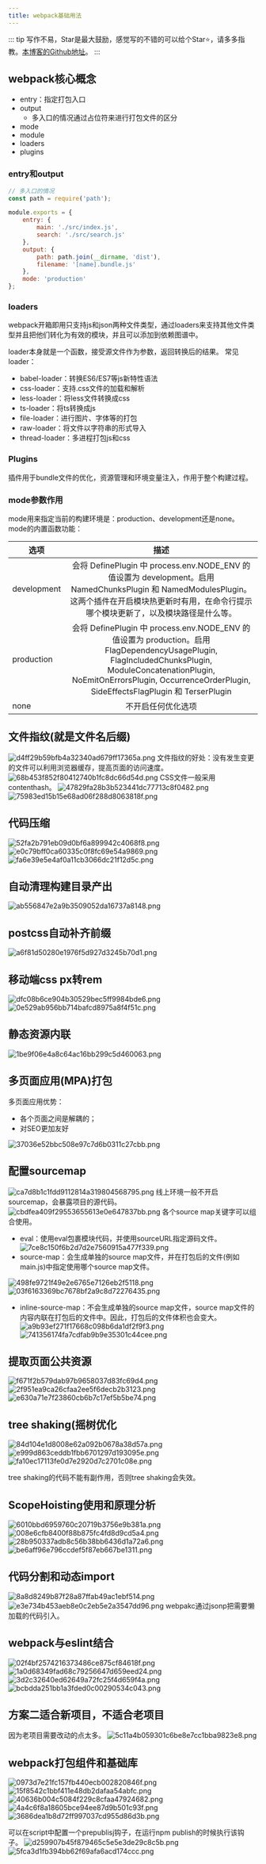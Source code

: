 ```yaml
---
title: webpack基础用法
---
```

::: tip
写作不易，Star是最大鼓励，感觉写的不错的可以给个Star⭐，请多多指教。[本博客的Github地址](https://github.com/liujie2019/VuePress-Blog)。
:::
## webpack核心概念

* entry：指定打包入口
* output
    * 多入口的情况通过占位符来进行打包文件的区分
* mode
* module
* loaders
* plugins

### entry和output
```js
// 多入口的情况
const path = require('path');

module.exports = {
    entry: {
        main: './src/index.js',
        search: './src/search.js'
    },
    output: {
        path: path.join(__dirname, 'dist'),
        filename: '[name].bundle.js'
    },
    mode: 'production'
};
```
### loaders
webpack开箱即用只支持js和json两种文件类型，通过loaders来支持其他文件类型并且把他们转化为有效的模块，并且可以添加到依赖图谱中。

loader本身就是一个函数，接受源文件作为参数，返回转换后的结果。
常见loader：

* babel-loader：转换ES6/ES7等js新特性语法
* css-loader：支持.css文件的加载和解析
* less-loader：将less文件转换成css
* ts-loader：将ts转换成js
* file-loader：进行图片、字体等的打包
* raw-loader：将文件以字符串的形式导入
* thread-loader：多进程打包js和css

### Plugins
插件用于bundle文件的优化，资源管理和环境变量注入，作用于整个构建过程。
### mode参数作用
mode用来指定当前的构建环境是：production、development还是none。
mode的内置函数功能：

| 选项        | 描述           |
| ------------- |:-------------:|
| development | 会将 DefinePlugin 中 process.env.NODE_ENV 的值设置为 development。启用 NamedChunksPlugin 和 NamedModulesPlugin。这两个插件在开启模块热更新时有用，在命令行提示哪个模块更新了，以及模块路径是什么等。 |
| production | 会将 DefinePlugin 中 process.env.NODE_ENV 的值设置为 production。启用 FlagDependencyUsagePlugin, FlagIncludedChunksPlugin, ModuleConcatenationPlugin, NoEmitOnErrorsPlugin, OccurrenceOrderPlugin, SideEffectsFlagPlugin 和 TerserPlugin |
| none | 不开启任何优化选项 |

## 文件指纹(就是文件名后缀)
![d4ff29b59bfb4a32340ad679ff17365a.png](evernotecid://AC85336C-B325-443E-8ED7-E6554790A944/appyinxiangcom/10797539/ENResource/p1569)
文件指纹的好处：没有发生变更的文件可以利用浏览器缓存，提高页面的访问速度。
![68b453f852f80412740b1fc8dc66d54d.png](evernotecid://AC85336C-B325-443E-8ED7-E6554790A944/appyinxiangcom/10797539/ENResource/p1570)
CSS文件一般采用contenthash。
![47829fa28b3b523441dc77713c8f0482.png](evernotecid://AC85336C-B325-443E-8ED7-E6554790A944/appyinxiangcom/10797539/ENResource/p1571)
![75983ed15b15e68ad06f288d8063818f.png](evernotecid://AC85336C-B325-443E-8ED7-E6554790A944/appyinxiangcom/10797539/ENResource/p1572)
## 代码压缩
![52fa2b791eb09d0bf6a899942c4068f8.png](evernotecid://AC85336C-B325-443E-8ED7-E6554790A944/appyinxiangcom/10797539/ENResource/p1573)
![e0c79bff0ca60335c0f8fc69e54a9869.png](evernotecid://AC85336C-B325-443E-8ED7-E6554790A944/appyinxiangcom/10797539/ENResource/p1574)
![fa6e39e5e4af0a11cb3066dc21f12d5c.png](evernotecid://AC85336C-B325-443E-8ED7-E6554790A944/appyinxiangcom/10797539/ENResource/p1575)
## 自动清理构建目录产出
![ab556847e2a9b3509052da16737a8148.png](evernotecid://AC85336C-B325-443E-8ED7-E6554790A944/appyinxiangcom/10797539/ENResource/p1576)
## postcss自动补齐前缀
![a6f81d50280e1976f5d927d3245b70d1.png](evernotecid://AC85336C-B325-443E-8ED7-E6554790A944/appyinxiangcom/10797539/ENResource/p1577)
## 移动端css px转rem
![dfc08b6ce904b30529bec5ff9984bde6.png](evernotecid://AC85336C-B325-443E-8ED7-E6554790A944/appyinxiangcom/10797539/ENResource/p1578)
![0e529ab956bb714bafcd8975a8f4f51c.png](evernotecid://AC85336C-B325-443E-8ED7-E6554790A944/appyinxiangcom/10797539/ENResource/p1579)
## 静态资源内联
![1be9f06e4a8c64ac16bb299c5d460063.png](evernotecid://AC85336C-B325-443E-8ED7-E6554790A944/appyinxiangcom/10797539/ENResource/p1580)
## 多页面应用(MPA)打包
多页面应用优势：

* 各个页面之间是解耦的；
* 对SEO更加友好

![37036e52bbc508e97c7d6b0311c27cbb.png](evernotecid://AC85336C-B325-443E-8ED7-E6554790A944/appyinxiangcom/10797539/ENResource/p1591)
## 配置sourcemap
![ca7d8b1c1fdd9112814a319804568795.png](evernotecid://AC85336C-B325-443E-8ED7-E6554790A944/appyinxiangcom/10797539/ENResource/p1592)
线上环境一般不开启sourcemap，会暴露项目的源代码。
![cbdfea409f29553655613e0e647837bb.png](evernotecid://AC85336C-B325-443E-8ED7-E6554790A944/appyinxiangcom/10797539/ENResource/p1593)
各个source map关键字可以组合使用。

* eval：使用eval包裹模块代码，并使用sourceURL指定源码文件。
![7ce8c150f6b2d7d2e7560915a477f339.png](evernotecid://AC85336C-B325-443E-8ED7-E6554790A944/appyinxiangcom/10797539/ENResource/p1594)
* source-map：会生成单独的source map文件，并在打包后的文件(例如main.js)中指定使用哪个source map文件。

![498fe9721f49e2e6765e7126eb2f5118.png](evernotecid://AC85336C-B325-443E-8ED7-E6554790A944/appyinxiangcom/10797539/ENResource/p1596)
![03f6163369bc7678bf2a9c8d72276435.png](evernotecid://AC85336C-B325-443E-8ED7-E6554790A944/appyinxiangcom/10797539/ENResource/p1595)
* inline-source-map：不会生成单独的source map文件，source map文件的内容内联在打包后的文件中。因此，打包后的文件体积也会变大。
![a9b93ef271f17668c098b6da1df2f9f3.png](evernotecid://AC85336C-B325-443E-8ED7-E6554790A944/appyinxiangcom/10797539/ENResource/p1597)
![741356174fa7cdfab9b9e35301c44cee.png](evernotecid://AC85336C-B325-443E-8ED7-E6554790A944/appyinxiangcom/10797539/ENResource/p1598)
## 提取页面公共资源
![f671f2b579dab97b9658037d83fc69d4.png](evernotecid://AC85336C-B325-443E-8ED7-E6554790A944/appyinxiangcom/10797539/ENResource/p1599)
![2f951ea9ca26cfaa2ee5f6decb2b3123.png](evernotecid://AC85336C-B325-443E-8ED7-E6554790A944/appyinxiangcom/10797539/ENResource/p1600)
![e630a71e7f23860cb6b7c17ef5b5be74.png](evernotecid://AC85336C-B325-443E-8ED7-E6554790A944/appyinxiangcom/10797539/ENResource/p1601)
## tree shaking(摇树优化
![84d104e1d8008e62a092b0678a38d57a.png](evernotecid://AC85336C-B325-443E-8ED7-E6554790A944/appyinxiangcom/10797539/ENResource/p1602)
![e999d863ceddb1fbb6701297d193095e.png](evernotecid://AC85336C-B325-443E-8ED7-E6554790A944/appyinxiangcom/10797539/ENResource/p1603)
![fa10ec17113fe0d7e2920d7c2701c08e.png](evernotecid://AC85336C-B325-443E-8ED7-E6554790A944/appyinxiangcom/10797539/ENResource/p1604)

tree shaking的代码不能有副作用，否则tree shaking会失效。
## ScopeHoisting使用和原理分析
![6010bbd6959760c20719b3756e9b381a.png](evernotecid://AC85336C-B325-443E-8ED7-E6554790A944/appyinxiangcom/10797539/ENResource/p1605)
![008e6cfb8400f88b875fc4fd8d9cd5a4.png](evernotecid://AC85336C-B325-443E-8ED7-E6554790A944/appyinxiangcom/10797539/ENResource/p1606)
![28b950337adb8c56b38bb6436d1a72a6.png](evernotecid://AC85336C-B325-443E-8ED7-E6554790A944/appyinxiangcom/10797539/ENResource/p1607)
![be6aff96e796ccdef5f87eb667be1311.png](evernotecid://AC85336C-B325-443E-8ED7-E6554790A944/appyinxiangcom/10797539/ENResource/p1608)
## 代码分割和动态import
![8a8d8249b87f28a87ffab49ac1ebf514.png](evernotecid://AC85336C-B325-443E-8ED7-E6554790A944/appyinxiangcom/10797539/ENResource/p1609)
![e3e734b453aeb8e0c2eb5e2a3547dd96.png](evernotecid://AC85336C-B325-443E-8ED7-E6554790A944/appyinxiangcom/10797539/ENResource/p1610)
webpakc通过jsonp把需要懒加载的代码引入。
## webpack与eslint结合
![02f4bf2574216373486ce875cf84618f.png](evernotecid://AC85336C-B325-443E-8ED7-E6554790A944/appyinxiangcom/10797539/ENResource/p1611)
![1a0d68349fad68c79256647d659eed24.png](evernotecid://AC85336C-B325-443E-8ED7-E6554790A944/appyinxiangcom/10797539/ENResource/p1612)
![3d2c32640ed62649a72fc25f4d659f4a.png](evernotecid://AC85336C-B325-443E-8ED7-E6554790A944/appyinxiangcom/10797539/ENResource/p1613)
![bcbdda251bb1a3fded0c00290534c043.png](evernotecid://AC85336C-B325-443E-8ED7-E6554790A944/appyinxiangcom/10797539/ENResource/p1614)
## 方案二适合新项目，不适合老项目
因为老项目需要改动的点太多。
![5c11a4b059301c6be8e7cc1bba9823e8.png](evernotecid://AC85336C-B325-443E-8ED7-E6554790A944/appyinxiangcom/10797539/ENResource/p1615)
## webpack打包组件和基础库
![0973d7e21fc157fb440ecb002820846f.png](evernotecid://AC85336C-B325-443E-8ED7-E6554790A944/appyinxiangcom/10797539/ENResource/p1616)
![15f8542c1bbf411e48db2dafaa54abfc.png](evernotecid://AC85336C-B325-443E-8ED7-E6554790A944/appyinxiangcom/10797539/ENResource/p1617)
![40636b004c5084f229c8cfaa47924682.png](evernotecid://AC85336C-B325-443E-8ED7-E6554790A944/appyinxiangcom/10797539/ENResource/p1618)
![4a4c6f8a18605bce94ee87d9b501c93f.png](evernotecid://AC85336C-B325-443E-8ED7-E6554790A944/appyinxiangcom/10797539/ENResource/p1619)
![3686dea1b8d72ff997037cd955d86d3b.png](evernotecid://AC85336C-B325-443E-8ED7-E6554790A944/appyinxiangcom/10797539/ENResource/p1620)

可以在script中配置一个prepublisj钩子，在运行npm publish的时候执行该钩子。
![d259907b45f879465c5e5e3de29c8c5b.png](evernotecid://AC85336C-B325-443E-8ED7-E6554790A944/appyinxiangcom/10797539/ENResource/p1622)
![5fca3d1fb394bb62f69afa6acd174ccc.png](evernotecid://AC85336C-B325-443E-8ED7-E6554790A944/appyinxiangcom/10797539/ENResource/p1621)
